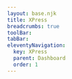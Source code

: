 ```yaml
---
layout: base.njk
title: XPress
breadcrumbs: true
toolBar:
tabBar:
eleventyNavigation:
  key: XPress
  parent: Dashboard
  order: 1
---
```


<div class="d-grid gap-4">
  <div class="custom-placeholder"></div>
  <div class="d-flex gap-4 justify-content-between">
    <div class="custom-placeholder w-50"></div>
    <div class="custom-placeholder w-50"></div>
  </div>
</div>
